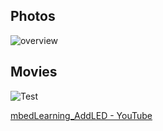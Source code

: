 ## Photos
![overview](https://github.com/shirokunet/mbedLearning/raw/master/images/IMG_20180921_143602.jpg)

## Movies
![Test](https://github.com/shirokunet/mbedLearning/raw/master/images/AddLED.gif)

[mbedLearning_AddLED - YouTube](https://www.youtube.com/watch?v=OnfS_BtHF5o)

